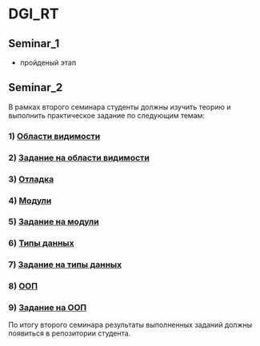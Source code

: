 # DGI_RT

## Seminar_1
- пройденый этап

## Seminar_2
В рамках второго семинара студенты должны изучить теорию и выполнить практическое задание по следующим темам:
### 1) [Области видимости](https://github.com/1998max7362/DGI_RT/blob/main/Seminar_2/Theory/%D0%9E%D0%B1%D0%BB%D0%B0%D1%81%D1%82%D0%B8%20%D0%B2%D0%B8%D0%B4%D0%B8%D0%BC%D0%BE%D1%81%D1%82%D0%B8.pdf)
### 2) [Задание на области видимости](https://github.com/1998max7362/DGI_RT/blob/main/Seminar_2/Practice/%D0%97%D0%B0%D0%B4%D0%B0%D0%BD%D0%B8%D0%B5%20%D0%BD%D0%B0%20%D0%BE%D0%B1%D0%BB%D0%B0%D1%81%D1%82%D1%8C%20%D0%B2%D0%B8%D0%B4%D0%B8%D0%BC%D0%BE%D1%81%D1%82%D0%B8.pdf)
### 3) [Отладка](https://github.com/1998max7362/DGI_RT/blob/main/Seminar_2/Theory/%D0%9E%D1%82%D0%BB%D0%B0%D0%B4%D0%BA%D0%B0.pdf)
### 4) [Модули](https://github.com/1998max7362/DGI_RT/blob/main/Seminar_2/Theory/%D0%9C%D0%BE%D0%B4%D1%83%D0%BB%D0%B8.pdf)
### 5) [Задание на модули](https://github.com/1998max7362/DGI_RT/blob/main/Seminar_2/Practice/%D0%97%D0%B0%D0%B4%D0%B0%D0%BD%D0%B8%D0%B5%20%D0%BD%D0%B0%20%D0%BC%D0%BE%D0%B4%D1%83%D0%BB%D0%B8.pdf)
### 6) [Типы данных](https://github.com/1998max7362/DGI_RT/blob/main/Seminar_2/Theory/%D0%A2%D0%B8%D0%BF%D1%8B%20%D0%B4%D0%B0%D0%BD%D0%BD%D1%8B%D1%85.pdf)
### 7) [Задание на типы данных](https://github.com/1998max7362/DGI_RT/blob/main/Seminar_2/Practice/%D0%97%D0%B0%D0%B4%D0%B0%D0%BD%D0%B8%D0%B5%20%D0%BD%D0%B0%20%D1%82%D0%B8%D0%BF%D1%8B%20%D0%B4%D0%B0%D0%BD%D0%BD%D1%8B%D1%85.pdf)
### 8) [ООП](https://github.com/1998max7362/DGI_RT/blob/main/Seminar_2/Theory/%D0%9E%D0%9E%D0%9F.pdf)
### 9) [Задание на ООП](https://github.com/1998max7362/DGI_RT/blob/main/Seminar_2/Practice/%D0%97%D0%B0%D0%B4%D0%B0%D0%BD%D0%B8%D0%B5%20%D0%BD%D0%B0%20%D0%9E%D0%9E%D0%9F.pdf)
По итогу второго семинара результаты выполненных заданий должны появиться в репозитории студента.
